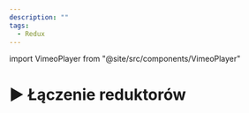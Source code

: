```yaml
---
description: ""
tags:
  - Redux
---
```


import VimeoPlayer from "@site/src/components/VimeoPlayer"

# ▶️ Łączenie reduktorów

<VimeoPlayer videoId="318493740" />
